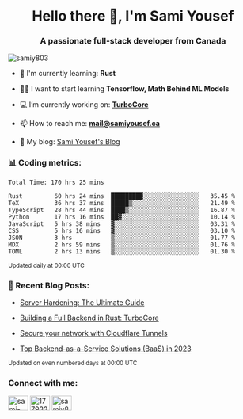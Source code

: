 <h1 align="center">Hello there 👋, I'm Sami Yousef</h1>
<h3 align="center">A passionate full-stack developer from Canada</h3>

<p align="left"> <img src="https://komarev.com/ghpvc/?username=samiy803&label=Profile%20views&color=0e75b6&style=flat" alt="samiy803" /> </p>

- 🌱 I'm currently learning: **Rust**

- 👨‍💻 I want to start learning **Tensorflow, Math Behind ML Models**

- 💻 I’m currently working on: **[TurboCore](https://github.com/samiy803/TurboCore)**

- 📫 How to reach me: **mail@samiyousef.ca**

- 📝 My blog: [Sami Yousef's Blog](https://blog.samiyousef.ca)

<h3 align="left">📊 Coding metrics:</h3>
<!--START_SECTION:waka-->

```text
Total Time: 170 hrs 25 mins

Rust         60 hrs 24 mins  █████████░░░░░░░░░░░░░░░░   35.45 %
TeX          36 hrs 37 mins  █████▒░░░░░░░░░░░░░░░░░░░   21.49 %
TypeScript   28 hrs 44 mins  ████▒░░░░░░░░░░░░░░░░░░░░   16.87 %
Python       17 hrs 16 mins  ██▓░░░░░░░░░░░░░░░░░░░░░░   10.14 %
JavaScript   5 hrs 38 mins   ▓░░░░░░░░░░░░░░░░░░░░░░░░   03.31 %
CSS          5 hrs 16 mins   ▓░░░░░░░░░░░░░░░░░░░░░░░░   03.10 %
JSON         3 hrs           ▒░░░░░░░░░░░░░░░░░░░░░░░░   01.77 %
MDX          2 hrs 59 mins   ▒░░░░░░░░░░░░░░░░░░░░░░░░   01.76 %
TOML         2 hrs 13 mins   ▒░░░░░░░░░░░░░░░░░░░░░░░░   01.30 %
```

<!--END_SECTION:waka-->
<sup>Updated daily at 00:00 UTC</sup>

<h3 align="left">📝 Recent Blog Posts:</h3>

<!-- BLOG-POST-LIST:START -->
- [Server Hardening: The Ultimate Guide](https://blog.samiyousef.ca/server-hardening-the-ultimate-guide/)

- [Building a Full Backend in Rust: TurboCore](https://blog.samiyousef.ca/building-a-full-backend-in-rust-turbocore/)

- [Secure your network with Cloudflare Tunnels](https://blog.samiyousef.ca/secure-your-network-with-cloudflare-tunnels/)

- [Top Backend-as-a-Service Solutions &lpar;BaaS&rpar; in 2023](https://blog.samiyousef.ca/comparing-backend-as-a-service-solutions-a-complete-guide/)
<!-- BLOG-POST-LIST:END -->
<sup>Updated on even numbered days at 00:00 UTC</sup>

<h3 align="left">Connect with me:</h3>
<p align="left">
<a href="https://linkedin.com/in/sami-yousef" target="blank"><img align="center" src="https://raw.githubusercontent.com/rahuldkjain/github-profile-readme-generator/master/src/images/icons/Social/linked-in-alt.svg" alt="sami-yousef" height="30" width="40" /></a>
<a href="https://stackoverflow.com/users/17793354" target="blank"><img align="center" src="https://raw.githubusercontent.com/rahuldkjain/github-profile-readme-generator/master/src/images/icons/Social/stack-overflow.svg" alt="17793354" height="30" width="40" /></a>
<a href="https://www.leetcode.com/samiy8030" target="blank"><img align="center" src="https://raw.githubusercontent.com/rahuldkjain/github-profile-readme-generator/master/src/images/icons/Social/leet-code.svg" alt="samiy8030" height="30" width="40" /></a>
</p>
